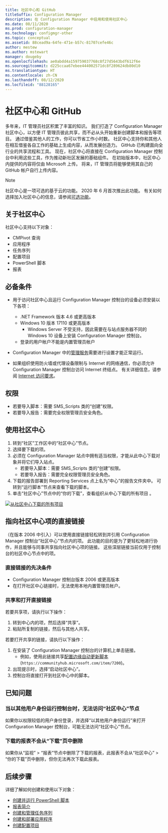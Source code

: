 ```yaml
---
title: 社区中心和 GitHub
titleSuffix: Configuration Manager
description: 在 Configuration Manager 中启用和使用社区中心
ms.date: 08/11/2020
ms.prod: configuration-manager
ms.technology: configmgr-other
ms.topic: conceptual
ms.assetid: 88cead9a-64fe-471e-b57c-81707cefe46c
author: mestew
ms.author: mstewart
manager: dougeby
ms.openlocfilehash: ae0abdd4a159759037768c8f27d5643bdf612f6e
ms.sourcegitcommit: d225ccaa67ebee444002571dc8f289624db80d10
ms.translationtype: HT
ms.contentlocale: zh-CN
ms.lasthandoff: 08/12/2020
ms.locfileid: "88128165"
---
```

# <a name="community-hub-and-github"></a>社区中心和 GitHub
<!--3555935, 3555936-->

多年来，IT 管理员社区积累了丰富的知识。 我们打造了 Configuration Manager 社区中心，以方便 IT 管理员彼此共享，而不必从头开始重新创建脚本和报告等项目。 通过借鉴其他人的工作，你可以节省工作小时数。 社区中心支持你和其他人在相互借鉴各自工作的基础上生成内容，从而发展创造力。 GitHub 已构建面向全行业的共享流程和工具。 现在，社区中心将直接在 Configuration Manager 控制台中利用这些工具，作为推动新社区发展的基础组件。 在初始版本中，社区中心内提供的内容将仅由 Microsoft 上传。 将来，IT 管理员将能够使用其自己的 GitHub 帐户自行上传内容。

> [!Note]  
> 社区中心是一项可选的基于云的功能。 2020 年 6 月首次推出此功能。 有关如何选择加入社区中心的信息，请参阅[可选功能](install-in-console-updates.md#bkmk_options)。

## <a name="about-community-hub"></a>关于社区中心

社区中心支持以下对象：

- CMPivot 查询
- 应用程序
- 任务序列
- 配置项目
- PowerShell 脚本
- 报表

## <a name="prerequisites"></a>必备条件

- 用于访问社区中心且运行 Configuration Manager 控制台的设备必须安装以下各项：
   - .NET Framework 版本 4.6 或更高版本
   - Windows 10 版本 17110 或更高版本
      - Windows Server 不受支持，因此需要在与站点服务器不同的 Windows 10 设备上安装 Configuration Manager 控制台。
   - 登录的用户帐户不能是内置管理员帐户

- Configuration Manager 中的[管理服务](../../../develop/adminservice/set-up.md)需要进行设置才能正常运行。

- 如果组织使用防火墙或代理设备限制与 Internet 的网络通信，你必须允许 Configuration Manager 控制台访问 Internet 终结点。 有关详细信息，请参阅 [Internet 访问要求](../../plan-design/network/internet-endpoints.md#community-hub)。

## <a name="permissions"></a>权限

- 若要导入脚本：需要 SMS_Scripts 类的“创建”权限。
- 若要导入报告：需要完全权限管理员安全角色。


## <a name="use-the-community-hub"></a>使用社区中心

1. 转到“社区”工作区中的“社区中心”节点。
1. 选择要下载的项。
1. 必须在 Configuration Manager 站点中拥有适当权限，才能从此中心下载对象并将它们导入站点。
    - 若要导入脚本：需要 SMS_Scripts 类的“创建”权限。
    - 若要导入报告：需要完全权限管理员安全角色。
1. 下载的报告部署到 Reporting Services 点上名为“中心”的报告文件夹中。 可转到“运行脚本”节点来查看下载的脚本。
1. 单击“社区中心”节点中的“你的下载”，查看组织从中心下载的所有项目 。

[![从社区中心下载的所有项目](./media/3555935-community-hub-downloads.png)](./media/3555935-community-hub-downloads.png#lightbox)


## <a name="direct-links-to-community-hub-items"></a><a name="bkmk_deeplink"></a> 指向社区中心项的直接链接
<!--4224406-->
（在版本 2006 中引入）可以使用直接链接轻松转到并引用 Configuration Manager 控制台“社区中心”节点内的项。 此功能的目的是为了更轻松地进行协作，并且能够与同事共享指向社区中心项的链接。 这些深层链接当前仅用于控制台的社区中心节点中的项。

### <a name="prerequisites-for-direct-links"></a>直接链接的先决条件

- Configuration Manager 控制台版本 2006 或更高版本
- 在打开社区中心链接时，无法使用本地内置管理员帐户。

### <a name="sharing-and-opening-direct-links"></a>共享和打开直接链接

若要共享项，请执行以下操作：
1. 转到中心内的项，然后选择“共享”。
1. 粘贴所复制的链接，然后与其他人共享。

若要打开共享的链接，请执行以下操作：
1. 在安装了 Configuration Manager 控制台的计算机上单击链接。
   - 例如，使用此链接共享[配置边缘自动更新脚本](https://communityhub.microsoft.com/item/7200) (`https://communityhub.microsoft.com/item/7200`)。
1. 出现提示时，选择“启动社区中心”。
1. 控制台将直接打开到社区中心中的脚本。

## <a name="known-issues"></a><a name="bkmk_known"></a> 已知问题

### <a name="unable-to-access-community-hub-node-when-running-console-as-a-different-user"></a>当以其他用户身份运行控制台时，无法访问“社区中心”节点
<!--7826897-->
如果你以权限较低的用户身份登录，并选择“以其他用户身份运行”来打开 Configuration Manager 控制台，可能无法访问“社区中心”节点。

### <a name="downloaded-reports-dont-get-removed-from-your-downloads-page"></a>下载的报表不会从“下载”页中删除
<!--7851305-->
如果你从“监视” > “报表”节点中删除了下载的报表，此报表不会从“社区中心” > “你的下载”页中删除，但你无法再次下载此报表。 

## <a name="next-steps"></a>后续步骤

详细了解如何创建和使用以下对象：

- [创建并运行 PowerShell 脚本](../../../apps/deploy-use/create-deploy-scripts.md)
- [报表简介](introduction-to-reporting.md)
- [创建和管理任务序列](../../../osd/deploy-use/manage-task-sequences-to-automate-tasks.md)
- [创建和部署应用程序](../../../apps/get-started/create-and-deploy-an-application.md)
- [创建配置项目](../../../compliance/deploy-use/create-configuration-items.md)